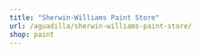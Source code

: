 ```yaml
---
title: "Sherwin-Williams Paint Store"
url: /aguadilla/sherwin-williams-paint-store/
shop: paint
---
```

